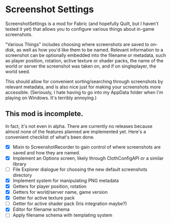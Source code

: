 # Screenshot Settings

ScreenshotSettings is a mod for Fabric (and hopefully Quilt, but I haven't tested it yet) that allows you to configure
various things about in-game screenshots.

"Various Things" includes choosing where screenshots are saved to on-disk, as well as how you'd like them to be named.
Relevant information to a screenshot can be optionally embedded into the filename or metadata, such as player position,
rotation, active texture or shader packs, the name of the world or server the screenshot was taken on, and if on
singleplayer, the world seed.

This should allow for convenient sorting/searching through screenshots by relevant metadata, and is also nice just for
making your screenshots more accessible. (Seriously, I hate having to go into my AppData folder when I'm playing on
Windows. It's terribly annoying.)

## This mod is incomplete.

In fact, it's not even in alpha. There are currently no releases because almost none of the features planned are
implemented yet.
Here's a convenient checklist of what's been done.

- [x] Mixin to ScreenshotRecorder to gain control of where screenshots are saved and how they are named.
- [x] Implement an Options screen, likely through ClothConfigAPI or a similar library
- [ ] File Explorer dialogue for choosing the new default screenshots directory
- [x] Implement system for manipulating PNG metadata
- [x] Getters for player position, rotation
- [x] Getters for world/server name, game version
- [x] Getter for active texture pack
- [ ] Getter for active shader pack (Iris integration maybe?)
- [x] Editor for filename schema
- [ ] Apply filename schema with templating system